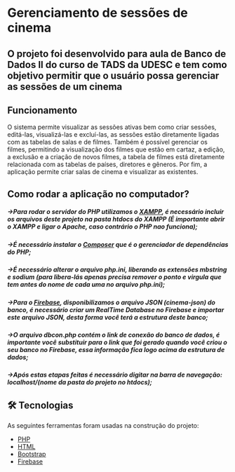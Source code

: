 # Gerenciamento de sessões de cinema

## O projeto foi desenvolvido para aula de Banco de Dados II do curso de TADS da UDESC e tem como objetivo permitir que o usuário possa gerenciar as sessões de um cinema

## Funcionamento

O sistema permite visualizar as sessões ativas bem como criar sessões, editá-las, visualizá-las e excluí-las, as sessões estão diretamente ligadas com as tabelas de salas e de filmes. Também é possível gerenciar os filmes, permitindo a visualização dos filmes que estão em cartaz, a edição, a exclusão e a criação de novos filmes, a tabela de filmes está diretamente relacionada com as tabelas de países, diretores e gêneros. Por fim, a aplicação permite criar salas de cinema e visualizar as existentes.

## Como rodar a aplicação no computador?

##### ->Para rodar o servidor do PHP utilizamos o [XAMPP](https://www.apachefriends.org/pt_br/index.html), é necessário incluir os arquivos deste projeto na pasta htdocs do XAMPP (É importante abrir o XAMPP e ligar o Apache, caso contrário o PHP nao funciona);
##### ->É necessário instalar o [Composer](https://getcomposer.org/download/) que é o gerenciador de dependências do PHP;
##### ->É necessário alterar o arquivo php.ini, liberando as extensões mbstring e sodium (para libera-lás apenas precisa remover o ponto e virgula que tem antes do nome de cada uma no arquivo php.ini);
##### ->Para o [Firebase](firebase.google.com), disponibilizamos o arquivo JSON (cinema-json) do banco, é necessário criar um RealTime Database no Firebase e importar este arquivo JSON, desta forma você terá a estrutura deste banco;
##### ->O arquivo dbcon.php contém o link de conexão do banco de dados, é importante você substituir para o link que foi gerado quando você criou o seu banco no Firebase, essa informação fica logo acima da estrutura de dados;
##### ->Após estas etapas feitas é necessário digitar na barra de navegação: localhost/(nome da pasta do projeto no htdocs);



## 🛠 Tecnologias

As seguintes ferramentas foram usadas na construção do projeto:

- [PHP](https://www.php.net)
- [HTML](https://html.spec.whatwg.org/multipage/)
- [Bootstrap](https://getbootstrap.com)
- [Firebase](firebase.google.com)
